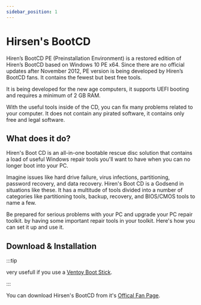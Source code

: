 ```yaml
---
sidebar_position: 1
---
```


# Hirsen's BootCD

Hiren’s BootCD PE (Preinstallation Environment) is a restored edition of Hiren’s BootCD based on Windows 10 PE x64. Since there are no official updates after November 2012, PE version is being developed by Hiren’s BootCD fans. It contains the fewest but best free tools.

It is being developed for the new age computers, it supports UEFI booting and requires a minimum of 2 GB RAM.

With the useful tools inside of the CD, you can fix many problems related to your computer. It does not contain any pirated software, it contains only free and legal software.

## What does it do?

Hiren's Boot CD is an all-in-one bootable rescue disc solution that contains a load of useful Windows repair tools you'll want to have when you can no longer boot into your PC.

Imagine issues like hard drive failure, virus infections, partitioning, password recovery, and data recovery. Hiren's Boot CD is a Godsend in situations like these. It has a multitude of tools divided into a number of categories like partitioning tools, backup, recovery, and BIOS/CMOS tools to name a few.

Be prepared for serious problems with your PC and upgrade your PC repair toolkit. by having some important repair tools in your toolkit. Here's how you can set it up and use it.

## Download & Installation

:::tip 

very usefull if you use a [Ventoy Boot Stick](Ventoy).

:::

You can download Hirsen's BootCD from it's [Offical Fan Page](https://www.hirensbootcd.org/).
